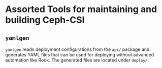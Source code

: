 # Assorted Tools for maintaining and building Ceph-CSI

## `yamlgen`

`yamlgen` reads deployment configurations from the `api/` package and generates
YAML files that can be used for deploying without advanced automation like
Rook. The generated files are located under `deploy/`.

